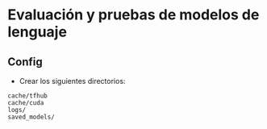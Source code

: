 # Evaluación y pruebas de modelos de lenguaje

## Config

- Crear los siguientes directorios: 

```
cache/tfhub
cache/cuda
logs/
saved_models/
```

